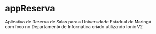# appReserva
Aplicativo de Reserva de Salas para a Universidade Estadual de Maringá com foco no Departamento de Informática criado utilizando Ionic V2
